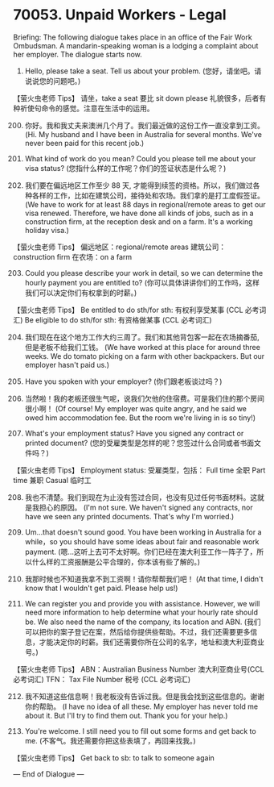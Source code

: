 # 70053. Unpaid Workers - Legal

Briefing: The following dialogue takes place in an office of the Fair Work Ombudsman. A mandarin-speaking woman is a lodging a complaint about her employer. The dialogue starts now.

1. Hello, please take a seat. Tell us about your problem.
(您好，请坐吧。请说说您的问题吧。)

【萤火虫老师 Tips】
请坐，take a seat 要比 sit down please 礼貌很多，后者有种祈使句命令的感觉。注意在生活中的运用。

200. 你好。我和我丈夫来澳洲几个月了。我们最近做的这份工作一直没拿到工资。
(Hi. My husband and I have been in Australia for several months. We've never been paid for this recent job.)

201. What kind of work do you mean? Could you please tell me about your visa status?
(您指什么样的工作呢？你们的签证状态是什么呢？)

202. 我们要在偏远地区工作至少 88 天, 才能得到续签的资格。所以，我们做过各种各样的工作，比如在建筑公司，接待处和农场。我们拿的是打工度假签证。
(We have to work for at least 88 days in regional/remote areas to get our visa renewed. Therefore, we have done all kinds of jobs, such as in a construction firm, at the reception desk and on a farm. It's a working holiday visa.)

【萤火虫老师 Tips】
偏远地区：regional/remote areas
建筑公司：construction firm
在农场：on a farm

203. Could you please describe your work in detail, so we can determine the hourly payment you are entitled to?
(你可以具体讲讲你们的工作吗，这样我们可以决定你们有权拿到的时薪。)

【萤火虫老师 Tips】
Be entitled to do sth/for sth: 有权利享受某事 (CCL 必考词汇)
Be eligible to do sth/for sth: 有资格做某事 (CCL 必考词汇)

204. 我们现在在这个地方工作大约三周了。我们和其他背包客一起在农场摘番茄, 但是老板不给我们工钱。
(We have worked at this place for around three weeks. We do tomato picking on a farm with other backpackers. But our employer hasn't paid us.)

205. Have you spoken with your employer?
(你们跟老板谈过吗？)

206. 当然啦！我的老板还很生气呢，说我们欠他的住宿费。可是我们住的那个房间很小啊！
(Of course! My employer was quite angry, and he said we owed him accommodation fee. But the room we're living in is so tiny!)

207. What's your employment status? Have you signed any contract or printed document?
(您的受雇类型是怎样的呢？您签过什么合同或者书面文件吗？)

【萤火虫老师 Tips】
Employment status: 受雇类型，包括：
Full time 全职
Part time 兼职
Casual 临时工

208. 我也不清楚。我们到现在为止没有签过合同，也没有见过任何书面材料。这就是我担心的原因。
(I'm not sure. We haven't signed any contracts, nor have we seen any printed documents. That's why I'm worried.)

209. Um…that doesn't sound good. You have been working in Australia for a while，so you should have some ideas about fair and reasonable work payment.
(嗯…这听上去可不太好啊。你们已经在澳大利亚工作一阵子了，所以什么样的工资报酬是公平合理的，你本该有些了解的。)

210. 我那时候也不知道我拿不到工资啊！请你帮帮我们吧！
(At that time, I didn't know that I wouldn't get paid. Please help us!)

211. We can register you and provide you with assistance. However, we will need more information to help determine what your hourly rate should be. We also need the name of the company, its location and ABN.
(我们可以把你的案子登记在案，然后给你提供些帮助。不过，我们还需要更多信息，才能决定你的时薪。我们还需要你所在公司的名字，地址和澳大利亚商业号。)

【萤火虫老师 Tips】
ABN：Australian Business Number 澳大利亚商业号(CCL 必考词汇)
TFN： Tax File Number 税号 (CCL 必考词汇)

212. 我不知道这些信息啊！我老板没有告诉过我。但是我会找到这些信息的。谢谢你的帮助。
(I have no idea of all these. My employer has never told me about it. But I'll try to find them out. Thank you for your help.)

213. You're welcome. I still need you to fill out some forms and get back to me.
(不客气。我还需要你把这些表填了，再回来找我。)

【萤火虫老师 Tips】
Get back to sb: to talk to someone again

— End of Dialogue —
